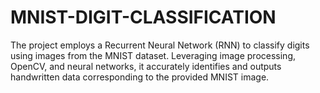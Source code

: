 # MNIST-DIGIT-CLASSIFICATION
The project employs a Recurrent Neural
Network (RNN) to classify digits using images
from the MNIST dataset. Leveraging image
processing, OpenCV, and neural networks, it
accurately identifies and outputs handwritten
data corresponding to the provided MNIST
image.
